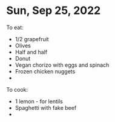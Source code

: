 # Sun, Sep 25, 2022
To eat:
* 1/2 grapefruit
* Olives
* Half and half
* Donut
* Vegan chorizo with eggs and spinach
* Frozen chicken nuggets
* 
To cook:
* 1 lemon - for lentils
* Spaghetti with fake beef
* 